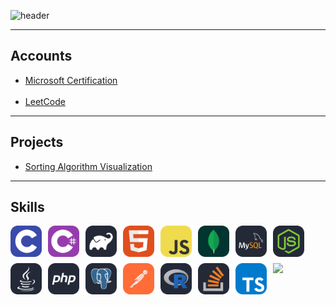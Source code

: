 ![header](https://capsule-render.vercel.app/api?type=waving&height=200&color=gradient&text=Dominik%20Ender&textBg=false&fontSize=40&animation=fadeIn)

---

## Accounts
- [Microsoft Certification](https://learn.microsoft.com/en-us/users/dominik-7423)<br><br>
- [LeetCode](https://leetcode.com/u/dominikender/)

---

## Projects
- [Sorting Algorithm Visualization](https://github.com/Dominik-Ender/Sorting-Algorithm-Visualization)

---

## Skills
<div style="display: flex; flex-wrap: wrap; gap: 10px;">
  <img src=https://github.com/tandpfun/skill-icons/blob/main/icons/C.svg width="50" />
  <img src=https://github.com/tandpfun/skill-icons/blob/main/icons/CS.svg width="50" />
  <img src=https://github.com/tandpfun/skill-icons/blob/main/icons/Gradle-Dark.svg width="50" />
  <img src=https://github.com/tandpfun/skill-icons/blob/main/icons/HTML.svg width="50" />
  <img src=https://github.com/tandpfun/skill-icons/blob/main/icons/JavaScript.svg width="50" />
  <img src=https://github.com/tandpfun/skill-icons/blob/main/icons/MongoDB.svg width="50" />
  <img src=https://github.com/tandpfun/skill-icons/blob/main/icons/MySQL-Dark.svg width="50" />
  <img src=https://github.com/tandpfun/skill-icons/blob/main/icons/NodeJS-Dark.svg width="50" />
  <img src=https://github.com/tandpfun/skill-icons/blob/main/icons/Java-Dark.svg width="50" />
  <img src=https://github.com/tandpfun/skill-icons/blob/main/icons/PHP-Dark.svg width="50" />
  <img src=https://github.com/tandpfun/skill-icons/blob/main/icons/PostgreSQL-Dark.svg width="50" />
  <img src=https://github.com/tandpfun/skill-icons/blob/main/icons/Postman.svg width="50" />
  <img src=https://github.com/tandpfun/skill-icons/blob/main/icons/R-Dark.svg width="50" />
  <img src=https://github.com/tandpfun/skill-icons/blob/main/icons/StackOverflow-Dark.svg width="50" />
  <img src=https://github.com/tandpfun/skill-icons/blob/main/icons/TypeScript.svg width="50" />
  <img src=https://github.com/tandpfun/skill-icons/blob/main/icons/Windows-Dark.svg width="50" />
</div>

